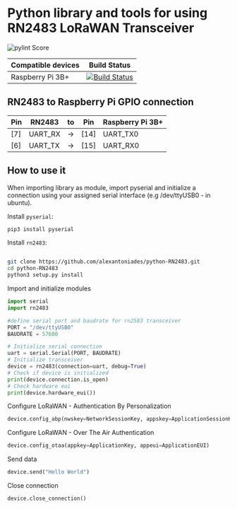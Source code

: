 # Python library and tools for using RN2483 LoRaWAN Transceiver

![pylint Score](https://mperlet.github.io/pybadge/badges/10.00.svg)

| Compatible devices | Build Status |
| ------------------ | ------------ |
| Raspberry Pi 3B+   | [![Build Status](https://travis-ci.org/alexantoniades/python-RN2483.svg?branch=master)](https://travis-ci.org/alexantoniades/python-RN2483) |

## RN2483 to Raspberry Pi GPIO connection

| Pin | RN2483 | to | Pin | Raspberry Pi 3B+ |
| --- | ------ | -- | --- | ---------------- |
| [7] | UART_RX | -> | [14] | UART_TX0 |
| [6] | UART_TX | -> | [15] | UART_RX0 |

## How to use it

When importing library as module, import pyserial and initialize a connection using your assigned serial interface (e.g /dev/ttyUSB0 - in ubuntu).

Install `pyserial`:

```bash
pip3 install pyserial
```

Install `rn2483`:

```bash

git clone https://github.com/alexantoniades/python-RN2483.git
cd python-RN2483
python3 setup.py install
```

Import and initialize modules

```python
import serial
import rn2483

#define serial port and baudrate for rn2583 transceiver
PORT = "/dev/ttyUSB0"
BAUDRATE = 57600

# Initialize serial connection
uart = serial.Serial(PORT, BAUDRATE)
# Initialize transceiver
device = rn2483(connection=uart, debug=True)
# Check if device is initialized
print(device.connection.is_open)
# Check hardware eui
print(device.hardware_eui())
```

Configure LoRaWAN - Authentication By Personalization

```python
device.config_abp(nwskey=NetworkSessionKey, appskey=ApplicationSessionKey, devaddr=DeviceAddress)
```

Configure LoRaWAN - Over The Air Authentication

```python
device.config_otaa(appkey=ApplicationKey, appeui=ApplicationEUI)
```

Send data

```python
device.send("Hello World")
```

Close connection

```python
device.close_connection()
```
